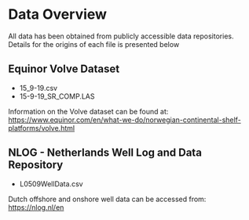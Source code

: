 # Data Overview
All data has been obtained from publicly accessible data repositories. Details for the origins of each file is presented below

## Equinor Volve Dataset
- 15_9-19.csv
- 15-9-19_SR_COMP.LAS  

Information on the Volve dataset can be found at:
https://www.equinor.com/en/what-we-do/norwegian-continental-shelf-platforms/volve.html

## NLOG - Netherlands Well Log and Data Repository
- L0509WellData.csv

Dutch offshore and onshore well data can be accessed from:
https://nlog.nl/en